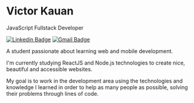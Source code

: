 # Victor Kauan

JavaScript Fullstack Developer

[![Linkedin Badge](https://img.shields.io/badge/-Victor%20Kauan-2D8464?style=flat-square&logo=Linkedin&logoColor=white&link=https://www.linkedin.com/in/victorkauan)](https://www.linkedin.com/in/victorkauan)
[![Gmail Badge](https://img.shields.io/badge/-victorkauan.dev@gmail.com-2D8464?style=flat-square&logo=Gmail&logoColor=white&link=mailto:victorkauan.dev@gmail.com)](mailto:victorkauan.dev@gmail.com)

A student passionate about learning web and mobile development.

I'm currently studying ReactJS and Node.js technologies to create nice, beautiful and accessible websites.

My goal is to work in the development area using the technologies and knowledge I learned in order to help as many people as possible, solving their problems through lines of code.
